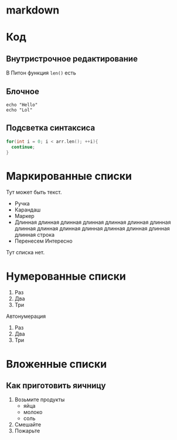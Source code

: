 # markdown

# Код

## Внутристрочное редактирование

В Питон функция `len()` есть

## Блочное

```
echo "Hello"
echo "Lol"

```

## Подсветка синтаксиса

```cpp
for(int i = 0; i < arr.len(); ++i){
  continue;
}

```

# Маркированные списки

Тут может быть текст.

* Ручка
* Карандаш 
* Маркер
* Длинная длинная длинная длинная длинная длинная длинная длинная длинная длинная длинная длинная длинная
длинная длинная  строка
* Перенесем
  Интересно

Тут списка нет.

# Нумерованные списки

1. Раз
2. Два
3. Три

Автонумерация

1. Раз
1. Два
1. Три

# Вложенные списки

## Как приготовить яичницу

1. Возьмите продукты
    * яйца
    * молоко
    * соль
1. Смешайте
1. Пожарьте
